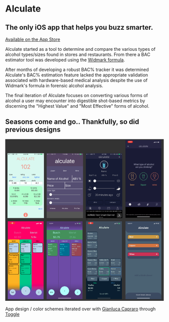 # Alculate
## The only iOS app that helps you buzz smarter.

[Available on the App Store](https://apps.apple.com/us/app/alculate/id1480777005)

Alculate started as a tool to determine and compare the various types of alcohol types/sizes found in stores and restaurants. From there a BAC estimator tool was developed using the [Widmark formula](https://www.google.com/search?q=widmark+formula&oq=widmark+formula&aqs=chrome.0.0l8.3298j0j7&sourceid=chrome&ie=UTF-8).

After months of developing a robust BAC% tracker it was determined Alculate's BAC% estimation feature lacked the appropriate validation associated with hardware-based medical analysis despite the use of Widmark's formula in forensic alcohol analysis.

The final iteration of Alculate focuses on converting various forms of alcohol a user may encounter into digestible shot-based metrics by discerning the "Highest Value" and "Most Effective" forms of alcohol.

## Seasons come and go.. Thankfully, so did previous designs
![DesignChanges](https://github.com/maxrgnt/Alculate/blob/master/DesignChanges.png)

App design / color schemes iterated over with [Gianluca Capraro](https://github.com/gmcapra) through [Toggle](https://www.toggle.llc/)
